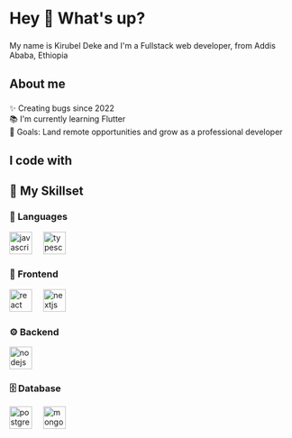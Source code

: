 <h1 align="left">Hey 👋 What's up?</h1>

###

<p align="left">My name is Kirubel Deke and I'm a Fullstack web developer, from Addis Ababa, Ethiopia</p>

###

<h2 align="left">About me</h2>

###

<p align="left">✨ Creating bugs since 2022<br>📚 I'm currently learning Flutter<br>🎯 Goals: Land remote opportunities and grow as a professional developer</p>

###

<h2 align="left">I code with</h2>

###

<h2 align="left">🚀 My Skillset</h2>

### 📝 Languages  
<div align="left">
  <img src="https://cdn.jsdelivr.net/gh/devicons/devicon/icons/javascript/javascript-original.svg" height="40" alt="javascript logo" />
  <img width="12" />
  <img src="https://cdn.jsdelivr.net/gh/devicons/devicon/icons/typescript/typescript-original.svg" height="40" alt="typescript logo" />
</div>

### 🎨 Frontend  
<div align="left">
  <img src="https://cdn.jsdelivr.net/gh/devicons/devicon/icons/react/react-original.svg" height="40" alt="react logo" />
  <img width="12" />
  <img src="https://cdn.jsdelivr.net/gh/devicons/devicon/icons/nextjs/nextjs-original.svg" height="40" alt="nextjs logo" />
</div>

### ⚙️ Backend  
<div align="left">
  <img src="https://cdn.jsdelivr.net/gh/devicons/devicon/icons/nodejs/nodejs-original.svg" height="40" alt="nodejs logo" />
</div>

### 🗄️ Database  
<div align="left">
  <img src="https://cdn.jsdelivr.net/gh/devicons/devicon/icons/postgresql/postgresql-original.svg" height="40" alt="postgresql logo" />
  <img width="12" />
  <img src="https://cdn.jsdelivr.net/gh/devicons/devicon/icons/mongodb/mongodb-original.svg" height="40" alt="mongodb logo" />
</div>


###
